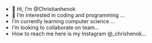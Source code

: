 - 👋 Hi, I’m @Christianhenok
- 👀 I’m interested in coding and programming ...
- I’m currently learning computer science ...
- I’m looking to collaborate on team...
- How to reach me here is my Instagram @_chrishenok...

<!---
Christianhenok/Christianhenok is a ✨ special ✨ repository because its `README.md` (this file) appears on your GitHub profile.
You can click the Preview link to take a look at your changes.
--->
